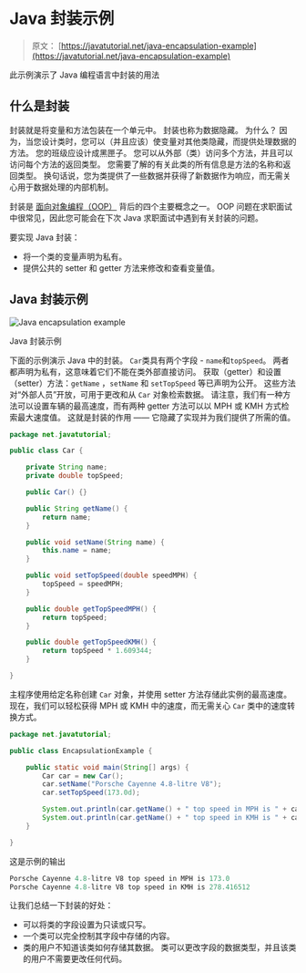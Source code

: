 # Java 封装示例

> 原文： [https://javatutorial.net/java-encapsulation-example](https://javatutorial.net/java-encapsulation-example)

此示例演示了 Java 编程语言中封装的用法

## 什么是封装

封装就是将变量和方法包装在一个单元中。 封装也称为数据隐藏。 为什么？ 因为，当您设计类时，您可以（并且应该）使变量对其他类隐藏，而提供处理数据的方法。 您的班级应设计成黑匣子。 您可以从外部（类）访问多个方法，并且可以访问每个方法的返回类型。 您需要了解的有关此类的所有信息是方法的名称和返回类型。 换句话说，您为类提供了一些数据并获得了新数据作为响应，而无需关心用于数据处理的内部机制。

封装是 [面向对象编程（OOP）](https://javatutorial.net/java-oop) 背后的四个主要概念之一。 OOP 问题在求职面试中很常见，因此您可能会在下次 Java 求职面试中遇到有关封装的问题。

要实现 Java 封装：

*   将一个类的变量声明为私有。
*   提供公共的 setter 和 getter 方法来修改和查看变量值。

## Java 封装示例

![Java encapsulation example](img/010b4bd70790461fb1f0a0b58702a4d1.jpg)

Java 封装示例

下面的示例演示 Java 中的封装。 `Car`类具有两个字段 - `name`和`topSpeed`。 两者都声明为私有，这意味着它们不能在类外部直接访问。 获取（getter）和设置（setter）方法：`getName` ，`setName` 和 `setTopSpeed` 等已声明为公开。 这些方法对“外部人员”开放，可用于更改和从 `Car` 对象检索数据。 请注意，我们有一种方法可以设置车辆的最高速度，而有两种 getter 方法可以以 MPH 或 KMH 方式检索最大速度值。 这就是封装的作用 —— 它隐藏了实现并为我们提供了所需的值。

```java
package net.javatutorial;

public class Car {

	private String name;
	private double topSpeed;

	public Car() {}

	public String getName() {
		return name;
	}

	public void setName(String name) {
		this.name = name;
	}

	public void setTopSpeed(double speedMPH) {
		topSpeed = speedMPH;
	}

	public double getTopSpeedMPH() {
		return topSpeed;
	}

	public double getTopSpeedKMH() {
		return topSpeed * 1.609344;
	}

}

```

主程序使用给定名称创建 `Car` 对象，并使用 setter 方法存储此实例的最高速度。 现在，我们可以轻松获得 MPH 或 KMH 中的速度，而无需关心 `Car` 类中的速度转换方式。

```java
package net.javatutorial;

public class EncapsulationExample {

	public static void main(String[] args) {
		Car car = new Car();
		car.setName("Porsche Cayenne 4.8-litre V8");
		car.setTopSpeed(173.0d);

		System.out.println(car.getName() + " top speed in MPH is " + car.getTopSpeedMPH());
		System.out.println(car.getName() + " top speed in KMH is " + car.getTopSpeedKMH());
	}

}

```

这是示例的输出

```java
Porsche Cayenne 4.8-litre V8 top speed in MPH is 173.0
Porsche Cayenne 4.8-litre V8 top speed in KMH is 278.416512
```

让我们总结一下封装的好处：

*   可以将类的字段设置为只读或只写。
*   一个类可以完全控制其字段中存储的内容。
*   类的用户不知道该类如何存储其数据。 类可以更改字段的数据类型，并且该类的用户不需要更改任何代码。